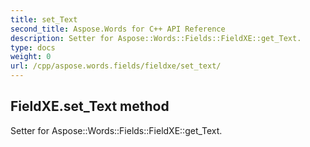```yaml
---
title: set_Text
second_title: Aspose.Words for C++ API Reference
description: Setter for Aspose::Words::Fields::FieldXE::get_Text. 
type: docs
weight: 0
url: /cpp/aspose.words.fields/fieldxe/set_text/
---
```

## FieldXE.set_Text method


Setter for Aspose::Words::Fields::FieldXE::get_Text. 

